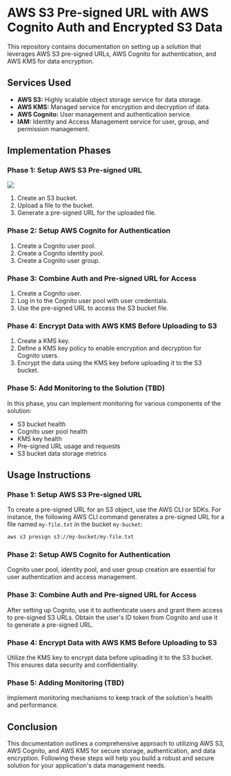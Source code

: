 # AWS S3 Pre-signed URL with AWS Cognito Auth and Encrypted S3 Data

This repository contains documentation on setting up a solution that leverages AWS S3 pre-signed URLs, AWS Cognito for authentication, and AWS KMS for data encryption.

## Services Used

- **AWS S3:** Highly scalable object storage service for data storage.
- **AWS KMS:** Managed service for encryption and decryption of data.
- **AWS Cognito:** User management and authentication service.
- **IAM:** Identity and Access Management service for user, group, and permission management.

## Implementation Phases

### Phase 1: Setup AWS S3 Pre-signed URL
![](https://encrypted-tbn2.gstatic.com/images?q=tbn:ANd9GcR-9TbnCpe4PySqgKg9sS4CpJN-4-LYDFuXJuEZIZ-wt_InCWV0)

1. Create an S3 bucket.
2. Upload a file to the bucket.
3. Generate a pre-signed URL for the uploaded file.

### Phase 2: Setup AWS Cognito for Authentication
1. Create a Cognito user pool.
2. Create a Cognito identity pool.
3. Create a Cognito user group.

### Phase 3: Combine Auth and Pre-signed URL for Access

1. Create a Cognito user.
2. Log in to the Cognito user pool with user credentials.
3. Use the pre-signed URL to access the S3 bucket file.

### Phase 4: Encrypt Data with AWS KMS Before Uploading to S3

1. Create a KMS key.
2. Define a KMS key policy to enable encryption and decryption for Cognito users.
3. Encrypt the data using the KMS key before uploading it to the S3 bucket.

### Phase 5: Add Monitoring to the Solution (TBD)

In this phase, you can implement monitoring for various components of the solution:

- S3 bucket health
- Cognito user pool health
- KMS key health
- Pre-signed URL usage and requests
- S3 bucket data storage metrics

## Usage Instructions

### Phase 1: Setup AWS S3 Pre-signed URL

To create a pre-signed URL for an S3 object, use the AWS CLI or SDKs. For instance, the following AWS CLI command generates a pre-signed URL for a file named `my-file.txt` in the bucket `my-bucket`:

```bash
aws s3 presign s3://my-bucket/my-file.txt
```

### Phase 2: Setup AWS Cognito for Authentication

Cognito user pool, identity pool, and user group creation are essential for user authentication and access management.

### Phase 3: Combine Auth and Pre-signed URL for Access

After setting up Cognito, use it to authenticate users and grant them access to pre-signed S3 URLs. Obtain the user's ID token from Cognito and use it to generate a pre-signed URL.

### Phase 4: Encrypt Data with AWS KMS Before Uploading to S3

Utilize the KMS key to encrypt data before uploading it to the S3 bucket. This ensures data security and confidentiality.

### Phase 5: Adding Monitoring (TBD)

Implement monitoring mechanisms to keep track of the solution's health and performance.

## Conclusion

This documentation outlines a comprehensive approach to utilizing AWS S3, AWS Cognito, and AWS KMS for secure storage, authentication, and data encryption. Following these steps will help you build a robust and secure solution for your application's data management needs.
